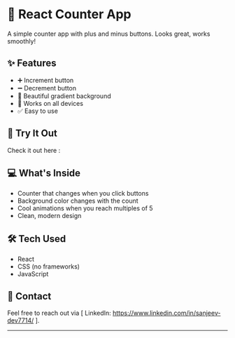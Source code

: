 # 🧮 React Counter App

A simple counter app with plus and minus buttons. Looks great, works smoothly!

## ✨ Features

- ➕ Increment button
- ➖ Decrement button 
- 🎨 Beautiful gradient background
- 📱 Works on all devices
- ✅ Easy to use

## 🚀 Try It Out

Check it out here : 


## 💻 What's Inside

- Counter that changes when you click buttons
- Background color changes with the count
- Cool animations when you reach multiples of 5
- Clean, modern design

## 🛠️ Tech Used

- React
- CSS (no frameworks)
- JavaScript

## 📩 Contact  
Feel free to reach out via [ LinkedIn: https://www.linkedin.com/in/sanjeev-dev7714/ ].  

---